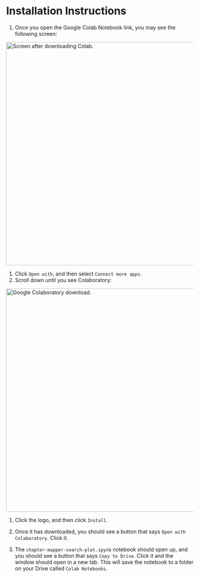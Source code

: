 # Installation Instructions

1. Once you open the Google Colab Notebook link, you may see the following screen:


<img src="https://cdn.discordapp.com/attachments/1092808829592424509/1098113373171892315/image_from_clipboard.png" width="600" alt="Screen after downloading Colab.">

1. Click `Open with`, and then select `Connect more apps`. 
1. Scroll down until you see Colaboratory:

<img src="https://cdn.discordapp.com/attachments/1092808829592424509/1098113708552634409/image_from_clipboard.png" width="600" alt="Google Colaboratory download.">

1. Click the logo, and then click `Install`.

1. Once it has downloaded, you should see a button that says `Open with Colaboratory`. Click it.
1. The `chapter-mapper-search-plot.ipynb` notebook should open up, and you should see a button that says `Copy to Drive`. Click it and the window should open in a new tab. This will save the notebook to a folder on your Drive called `Colab Notebooks`.

